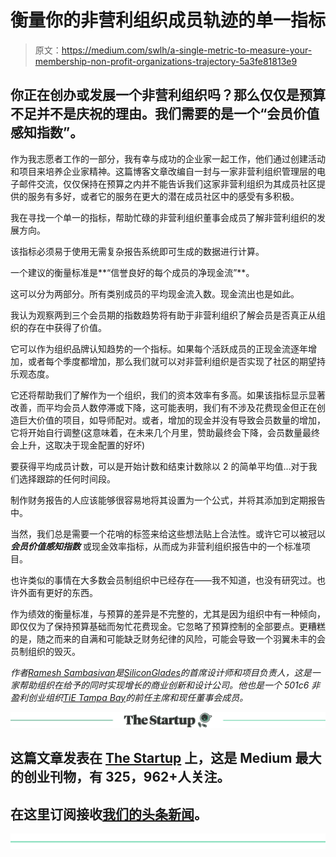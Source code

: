# 衡量你的非营利组织成员轨迹的单一指标

> 原文：<https://medium.com/swlh/a-single-metric-to-measure-your-membership-non-profit-organizations-trajectory-5a3fe81813e9>

## 你正在创办或发展一个非营利组织吗？那么仅仅是预算不足并不是庆祝的理由。我们需要的是一个“会员价值感知指数”。

作为我志愿者工作的一部分，我有幸与成功的企业家一起工作，他们通过创建活动和项目来培养企业家精神。这篇博客文章改编自一封与一家非营利组织管理层的电子邮件交流，仅仅保持在预算之内并不能告诉我们这家非营利组织为其成员社区提供的服务有多好，或者它的服务在更大的潜在成员社区中的感受有多积极。

我在寻找一个单一的指标，帮助忙碌的非营利组织董事会成员了解非营利组织的发展方向。

该指标必须易于使用无需复杂报告系统即可生成的数据进行计算。

一个建议的衡量标准是**“信誉良好的每个成员的净现金流”**。

这可以分为两部分。所有类别成员的平均现金流入数。现金流出也是如此。

我认为观察两到三个会员期的指数趋势将有助于非营利组织了解会员是否真正从组织的存在中获得了价值。

它可以作为组织品牌认知趋势的一个指标。如果每个活跃成员的正现金流逐年增加，或者每个季度都增加，那么我们就可以对非营利组织是否实现了社区的期望持乐观态度。

它还将帮助我们了解作为一个组织，我们的资本效率有多高。如果该指标显示显著改善，而平均会员人数停滞或下降，这可能表明，我们有不涉及花费现金但正在创造巨大价值的项目，如导师配对。或者，增加的现金并没有导致会员数量的增加，它将开始自行调整(这意味着，在未来几个月里，赞助最终会下降，会员数量最终会上升，这取决于现金配置的好坏)

要获得平均成员计数，可以是开始计数和结束计数除以 2 的简单平均值…对于我们选择跟踪的任何时间段。

制作财务报告的人应该能够很容易地将其设置为一个公式，并将其添加到定期报告中。

当然，我们总是需要一个花哨的标签来给这些想法贴上合法性。或许它可以被冠以 ***会员价值感知指数*** 或现金效率指标，从而成为非营利组织报告中的一个标准项目。

也许类似的事情在大多数会员制组织中已经存在——我不知道，也没有研究过。也许外面有更好的东西。

作为绩效的衡量标准，与预算的差异是不完整的，尤其是因为组织中有一种倾向，即仅仅为了保持预算基础而匆忙花费现金。它忽略了预算控制的全部要点。更糟糕的是，随之而来的自满和可能缺乏财务纪律的风险，可能会导致一个羽翼未丰的会员制组织的毁灭。

*作者*[*Ramesh Sambasivan*](https://www.linkedin.com/in/rameshsambasivan/)*是*[*SiliconGlades*](http://SiliconGlades.com)*的首席设计师和项目负责人，这是一家帮助组织在给予的同时实现增长的商业创新和设计公司。他也是一个 501c6 非盈利创业组织*[*TiE Tampa Bay*](http://tampa.tie.org)*的前任主席和现任董事会成员。*

[![](img/308a8d84fb9b2fab43d66c117fcc4bb4.png)](https://medium.com/swlh)

## 这篇文章发表在 [The Startup](https://medium.com/swlh) 上，这是 Medium 最大的创业刊物，有 325，962+人关注。

## 在这里订阅接收[我们的头条新闻](http://growthsupply.com/the-startup-newsletter/)。

[![](img/b0164736ea17a63403e660de5dedf91a.png)](https://medium.com/swlh)